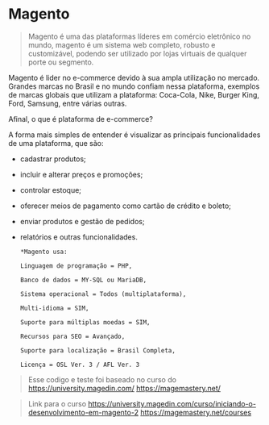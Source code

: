 # Magento

> Magento é uma das plataformas líderes em comércio eletrônico no mundo, magento é um sistema web completo, robusto e customizável, podendo ser utilizado por lojas virtuais de qualquer porte ou segmento.

Magento é lider no e-commerce devido à sua ampla utilização no mercado. Grandes marcas no Brasil e no mundo confiam nessa plataforma, exemplos de marcas globais que utilizam a plataforma: Coca-Cola, Nike, Burger King, Ford, Samsung, entre várias outras.

Afinal, o que é plataforma de e-commerce? 

A forma mais simples de entender é visualizar as principais funcionalidades de uma plataforma, que são:

* cadastrar produtos;
* incluir e alterar preços e promoções;
* controlar estoque;
* oferecer meios de pagamento como cartão de crédito e boleto;
* enviar produtos e gestão de pedidos;
* relatórios e outras funcionalidades.

      *Magento usa:

      Linguagem de programação = PHP,

      Banco de dados = MY-SQL ou MariaDB,
      
      Sistema operacional = Todos (multiplataforma),
      
      Multi-idioma = SIM,
      
      Suporte para múltiplas moedas = SIM,
      
      Recursos para SEO = Avançado,
      
      Suporte para localização = Brasil	Completa,
      
      Licença = OSL Ver. 3 / AFL Ver. 3


> Esse codigo e teste foi baseado no curso do https://university.magedin.com/
>https://magemastery.net/


>Link para o curso
https://university.magedin.com/curso/iniciando-o-desenvolvimento-em-magento-2
https://magemastery.net/courses


